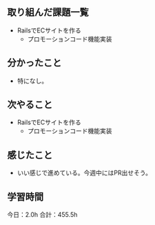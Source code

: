 ## 取り組んだ課題一覧
*  RailsでECサイトを作る
   * プロモーションコード機能実装
## 分かったこと
* 特になし。
  
    
    

## 次やること
*  RailsでECサイトを作る
   *  プロモーションコード機能実装
## 感じたこと
*  いい感じで進めている。今週中にはPR出せそう。
 
## 学習時間
今日：2.0h
合計：455.5h
